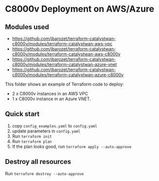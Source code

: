 # C8000v Deployment on AWS/Azure

## Modules used

- https://github.com/jbarozet/terraform-catalystwan-c8000v/modules/terraform-catalystwan-aws-vpc
- https://github.com/jbarozet/terraform-catalystwan-c8000v/modules/terraform-catalystwan-aws-c8000v
- https://github.com/jbarozet/terraform-catalystwan-c8000v/modules/terraform-catalystwan-azure-vnet
- https://github.com/jbarozet/terraform-catalystwan-c8000v/modules/terraform-catalystwan-azure-c8000v

This folder shows an example of Terraform code to deploy:
- 2 x C8000v instances in an AWS VPC
- 1 x C8000v instance in an Azure VNET.

## Quick start

1. copy `config_examples.yaml` to `config.yaml`
2. update parameters in `config.yaml`
3. Run `terraform init`
4. Run `terraform plan`
5. If the plan looks good, run `terraform apply --auto-approve`

## Destroy all resources

Run `terraform destroy --auto-approve`
